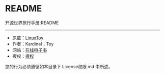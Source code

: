 ﻿# README

开源世界旅行手册;README

---

- 原载：[LinuxToy][1]
- 作者：Kardinal；Toy
- 网站：[在线电子书][2]
- 授权：[授权][3]

您的行为必须遵循如本目录下 License权限.md 中所述。


  [1]: https://linuxtoy.org/
  [2]: http://i.linuxtoy.org/docs/guide/
  [3]: http://i.linuxtoy.org/docs/guide/pr01.html
